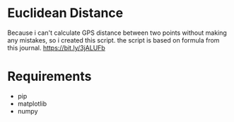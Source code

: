 # Euclidean Distance

Because i can't calculate GPS distance between two points without making any mistakes, so i created this script.
the script is based on formula from this journal. https://bit.ly/3jALUFb

# Requirements 
- pip
- matplotlib
- numpy

